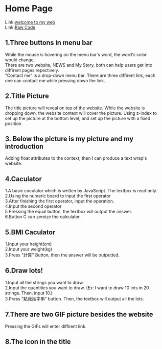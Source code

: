 # Home Page

Link:[welcome to my web](https://a8s287.github.io/wd107b/exercise/FINALEXAM/NEW.htm)</br>
Link:[Raw Code](FINALEXAM/NEW.htm)

## 1.Three buttons in menu bar 
While the mouse is hovering on the menu bar's word, the word's color would change.<br>
There are two website, NEWS and My Story, both can help users get into diffirent pages repectively.<br>
"Contact me" is a drop-down menu bar. There are three diffirent link, each one can contact me while pressing down the link. <br>

## 2.Title Picture
The title picture will reveal on top of the website. While the website is dropping down, the website context will cover the picture. Using z-index to set up the picture at the bottom level, and set up the picture with a fixed position.

## 3. Below the picture is my picture and my introduction
Adding float attributes to the context, then I can produce a text wrap's website. 

## 4.Caculator
1.A basic coculator which is written by JavaScript. The textbox is read only.<br>
2.Using the numeric board to input the first operator<br>
3.After finishing the first operator, input the operation.<br>
4.Input the second operator<br>
5.Pressing the equal button, the textbox will output the answer.<br>
6.Button C can zeroize the calculator.<br>

## 5.BMI Caculator
1.Input your height(cm)<br>
2.Input your weight(kg)<br>
3.Press "計算" Button, then the answer will be outputted.<br>

## 6.Draw lots!
1.Input all the strings you want to draw.<br>
2.Input the quantities you want to draw. (Ex: I want to draw 10 lots in 20 strings. Then, input 10.)<br>
3.Press "點我抽字串" button. Then, the textbox will output all the lots.<br>

## 7.There are two GIF picture besides the website
Pressing the GIFs will enter diffirent link.

## 8.The icon in the title
